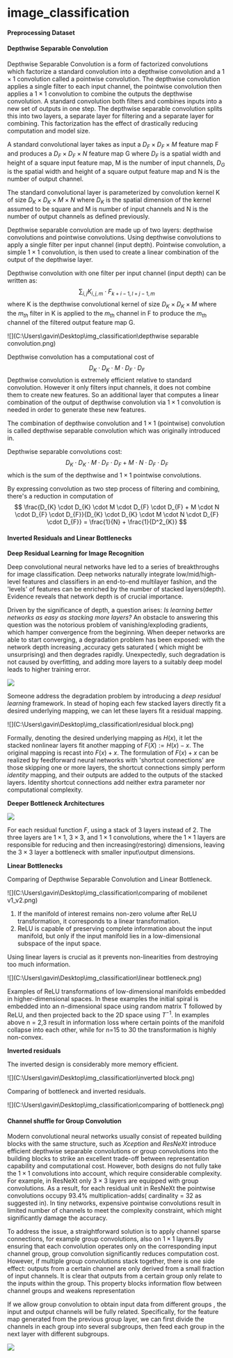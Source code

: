 # image_classification

#### Preprocessing Dataset



#### Depthwise Separable Convolution

Depthwise Separable Convolution is a form of factorized convolutions which factorize a standard convolution into a depthwise convolution and a $1 \times 1$ convolution called a pointwise convolution. The depthwise convolution applies a single filter to each input channel, the pointwise convolution then applies a $1 \times 1$ convolution to combine the outputs the depthwise convolution. A standard convolution both filters and combines inputs into a new set of outputs in one step. The depthwise separable convolution splits this into two layers, a separate layer for filtering and a separate layer for combining. This factorization has the effect of drastically reducing computation and model size. 

A standard convolutional layer takes as input a $D_{F} \times D_{F} \times M$ feature map F and produces a $D_{F} \times D_{F} \times N$ feature map G where $D_{F}$ is a spatial width and height of a square input feature map, M is the number of input channels, $D_{G}$ is the spatial width and height of a square output feature map and N is the number of output channel.

The standard convolutional layer is parameterized by convolution kernel K of size $D_{K} \times D_{K} \times M \times N$ where $D_{K}$ is the spatial dimension of the kernel assumed to be square and M is number of input channels and N is the number of output channels as defined previously. 

Depthwise separable convolution are made up of two layers: depthwise convolutions and pointwise convolutions. Using depthwise convolutions to apply a single filter per input channel (input depth). Pointwise convolution, a simple $1 \times 1$ convolution, is then used to create a linear combination of the output of the depthwise layer.

Depthwise convolution with one filter per input channel (input depth) can be written as:
$$
\sum_{i,j} K_{i,j,m} \cdot F_{k+i-1,l+j-1,m}
$$
where K is the depthwise convolutional kernel of size $D_{K} \times D_{K} \times M$ where the $m_{th}$ filter in K is applied to the $m_{th}$ channel in F to produce the $m_{th}$ channel of the filtered output feature map G.

![](C:\Users\gavin\Desktop\img_classification\depthwise separable convolution.png)

Depthwise convolution has a computational cost of
$$
D_{K} \cdot D_{K} \cdot M \cdot D_{F} \cdot D_{F}
$$
Depthwise convolution is extremely efficient relative to standard convolution. However it only filters input channels, it does not combine them to create new features. So an additional layer that computes a linear combination of the output of depthwise convolution via $1 \times 1$ convolution is needed in order to generate these new features.

The combination of depthwise convolution and $1 \times 1$ (pointwise) convolution is called depthwise separable convolution which was originally introduced in.

Depthwise separable convolutions cost:
$$
D_{K} \cdot D_{K} \cdot M \cdot D_{F} \cdot D_{F} + M \cdot N \cdot D_{F} \cdot D_{F}
$$
which is the sum of the depthwise and $1 \times 1$ pointwise convolutions.

By expressing convolution as two step process of filtering and combining, there's a reduction in computation of
$$
\frac{D_{K} \cdot D_{K} \cdot M \cdot D_{F} \cdot D_{F} + M \cdot N \cdot D_{F} \cdot D_{F}}{D_{K} \cdot D_{K} \cdot M \cdot N \cdot D_{F} \cdot D_{F}}
= \frac{1}{N} + \frac{1}{D^2_{K}}
$$


#### Inverted Residuals and Linear Bottlenecks

**Deep Residual Learning for Image Recognition**

Deep convolutional neural networks have led to a series of breakthroughs for image classification. Deep networks naturally integrate low/mid/high-level features and classifiers in an end-to-end multilayer fashion, and the 'levels' of features can be enriched by the number of stacked layers(depth). Evidence reveals that network depth is of crucial importance.

Driven by the significance of depth, a question arises: *Is learning better networks as easy as stacking more layers?*  An obstacle to answering this question was the notorious problem of vanishing/exploding gradients, which hamper convergence from the beginning. When deeper networks are able to start converging, a degradation problem has been exposed: with the network depth increasing ,accuracy gets saturated ( which might be unsurprising) and then degrades rapidly. Unexpectedly, such degradation is not caused by overfitting, and adding more layers to a suitably deep model leads to higher training error.

![](C:\Users\gavin\Desktop\img_classification\gradient_vanishing.png)

Someone address the degradation problem by introducing a *deep residual learning* framework. In stead of hoping each few stacked layers directly fit a desired underlying mapping, we can let these layers fit a residual mapping. 

![](C:\Users\gavin\Desktop\img_classification\residual block.png)

Formally, denoting the desired underlying mapping as $H(x)$, it let the stacked nonlinear layers fit another mapping of $F(X):=H(x) - x$. The original mapping is recast into $F(x) + x$. The formulation of $F(x) + x$ can be realized by feedforward neural networks with 'shortcut connections' are those skipping one or more layers, the shortcut connections simply perform *identity* mapping, and their outputs are added to the outputs of the stacked layers. Identity shortcut connections add neither extra parameter nor computational complexity.

**Deeper Bottleneck Architectures**

![](C:\Users\gavin\Desktop\img_classification\bottleneck.png)

For each residual function $F$, using a stack of 3 layers instead of 2. The three layers are $1 \times 1$, $3 \times 3$, and $1 \times 1$ convolutions, where the $1 \times 1$ layers are responsible for reducing and then increasing(restoring) dimensions, leaving the $3 \times 3$ layer a bottleneck with smaller input\output dimensions.

**Linear Bottlenecks**

Comparing of Depthwise Separable Convolution and Linear Bottleneck.

![](C:\Users\gavin\Desktop\img_classification\comparing of mobilenet v1_v2.png)

1. If the manifold of interest remains non-zero volume after ReLU transformation, it corresponds to a linear transformation.
2. ReLU is capable of preserving complete information about the input manifold, but only if the input manifold lies in a low-dimensional subspace of the input space.

Using linear layers is crucial as it prevents non-linearities from destroying too much information.

![](C:\Users\gavin\Desktop\img_classification\linear bottleneck.png)

Examples of ReLU transformations of low-dimensional manifolds embedded in higher-dimensional spaces. In these examples the initial spiral is embedded into an n-dimensional space using random matrix T followed by ReLU, and then projected back to the 2D space using $T^{-1}$. In examples above n = 2,3 result in information loss where certain points of the manifold collapse into each other, while for n=15 to 30 the transformation is highly non-convex.

**Inverted residuals**

The inverted design is considerably more memory efficient.

![](C:\Users\gavin\Desktop\img_classification\inverted block.png)

Comparing of bottleneck and inverted residuals.

![](C:\Users\gavin\Desktop\img_classification\comparing of bottleneck.png)

#### Channel shuffle for Group Convolution

Modern convolutional neural networks usually consist of repeated building blocks with the same structure, such as *Xception* and *ResNeXt* introduce efficient depthwise separable convolutions or group convolutions into the building blocks to strike an excellent trade-off between representation capability and computational cost. However, both designs do not fully take the $1 \times 1$ convolutions into account, which require considerable complexity. For example, in ResNeXt only $3 \times 3$ layers are equipped with group convolutions. As a result, for each residual unit in ResNeXt the pointwise convolutions occupy 93.4% multiplication-adds( cardinality = 32 as suggested in). In tiny networks, expensive pointwise convolutions result in limited number of channels to meet the complexity constraint, which might significantly damage the accuracy.

To address the issue, a straightforward solution is to apply channel sparse connections, for example group convolutions, also on $1 \times 1$ layers.By ensuring that each convolution operates only on the corresponding input channel group, group convolution significantly reduces computation cost. However, if multiple group convolutions stack together, there is one side effect: outputs from a certain channel are only derived from a small fraction of input channels. It is clear that outputs from a certain group only relate to the inputs within the group. This property blocks information flow between channel groups and weakens representation

If we allow group convolution to obtain input data from different groups , the input and output channels will be fully related. Specifically, for the feature map generated from the previous group layer, we can first divide the channels in each group into several subgroups, then feed each group in the next layer with different subgroups. 

![](C:\Users\gavin\Desktop\img_classification\channel_shuffle.png)

